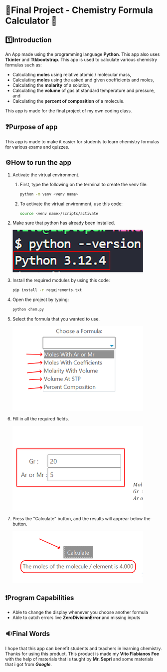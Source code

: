 # 📄Final Project - Chemistry Formula Calculator 🧪

## 1️⃣Introduction
An App made using the programming language **Python**. This app also uses **Tkinter** and **Ttkbootstrap**. This app is used to calculate various chemistry formulas such as:

- Calculating **moles** using relative atomic / molecular mass,
- Calculating **moles** using the asked and given coefficients and moles,
- Calculating the **molarity** of a solution,
- Calculating the **volume** of gas at standard temperature and pressure, and
- Calculating the **percent of composition** of a molecule.

This app is made for the final project of my own coding class.

## ❓Purpose of app

This app is made to make it easier for students to learn chemistry formulas for various exams and quizzes.

## ⚙️How to run the app
1. Activate the virtual environment.
   1. First, type the following on the terminal to create the venv file:
      ```bash
      python -m venv <venv name>
      ```
   2. To activate the virtual environment, use this code:
      ```bash
      source <venv name>/scripts/activate
      ```

2. Make sure that python has already been installed.

   ![Step 4](images/step2.png)
3. Install the required modules by using this code:
   ```bash
   pip install -r requirements.txt
   ```
4. Open the project by typing:
   ```bash
   python chem.py
   ```
5. Select the formula that you wanted to use.

   ![Step 4](images/step4.png)
6. Fill in all the required fields.

   ![Step 5](images/step5.png)
7. Press the "Calculate" button, and the results will apprear below the button.

   ![Step 5](images/step6.png)

## ❗Program Capabilities
- Able to change the display whenever you choose another formula
- Able to catch errors live **ZeroDivisionError** and missing inputs

## 🔉Final Words
I hope that this app can benefit students and teachers in learning chemistry. Thanks for using this product. This product is made my **Vito Flabianos Foe** with the help of materials that is taught by **Mr. Sepri** and some materials that i got from ***Google***.